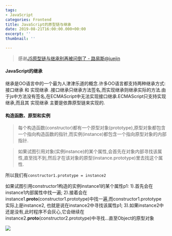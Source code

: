 ```yaml
---
tags:
- JavaScript
categories: Frontend
title: JavaScript的原型链与继承
date: 2019-08-21T16:00:00.000+00:00
excerpt: ''
thumbnail: ''

---
```

> 感谢[JS原型链与继承别再被问倒了 - 路易斯@juejin](https://juejin.im/post/58f94c9bb123db411953691b)

#### JavaScript的继承

继承是OO语言中的一个最为人津津乐道的概念.许多OO语言都支持两种继承方式: 接口继承 和 实现继承 .接口继承只继承方法签名,而实现继承则继承实际的方法.由于js中方法没有签名,在ECMAScript中无法实现接口继承.ECMAScript只支持实现继承,而且其 实现继承 主要是依靠原型链来实现的.

#### 构造函数、原型和实例

> 每个构造函数(constructor)都有一个原型对象(prototype),原型对象都包含一个指向构造函数的指针,而实例(instance)都包含一个指向原型对象的内部指针.

> 如果试图引用对象(实例instance)的某个属性,会首先在对象内部寻找该属性,直至找不到,然后才在该对象的原型(instance.prototype)里去找这个属性.

所以我们有`constructor1.prototype = instance2`

如果试图引用constructor1构造的实例instance1的某个属性p1:
1).首先会在instance1内部属性中找一遍;
2).接着会在instance1.**proto**(constructor1.prototype)中找一遍,而constructor1.prototype 实际上是instance2, 也就是说在instance2中寻找该属性p1;
3).如果instance2中还是没有,此时程序不会灰心,它会继续在instance2.**proto**(constructor2.prototype)中寻找...直至Object的原型对象

![](/media/IMG_2448_rmoxtn.jpg)